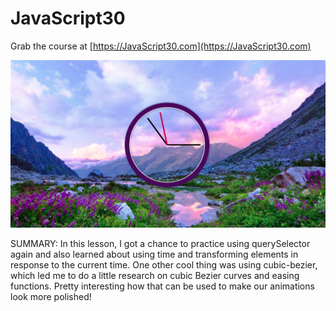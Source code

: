 ﻿
# JavaScript30

Grab the course at [https://JavaScript30.com](https://JavaScript30.com)

![](clock.jpg)


SUMMARY: In this lesson, I got a chance to practice using querySelector again and also learned about using time and transforming elements in response to the current time. One other cool thing was using cubic-bezier, which led me to do a little research on cubic Bezier curves and easing functions. Pretty interesting how that can be used to make our animations look more polished!
